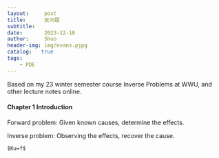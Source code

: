 ```yaml
---
layout:     post
title:      反问题
subtitle:   
date:       2023-12-10
author:     Shuo
header-img: img/evans.pjpg
catalog:   true
tags:
    - PDE
---
```


Based on my 23 winter semester course Inverse Problems at WWU, and other lecture notes online. 

#### Chapter 1 Introduction

Forward problem: Given known causes, determine the effects. 

Inverse problem: Observing the effects, recover the cause. 

`$Ku=f$`
